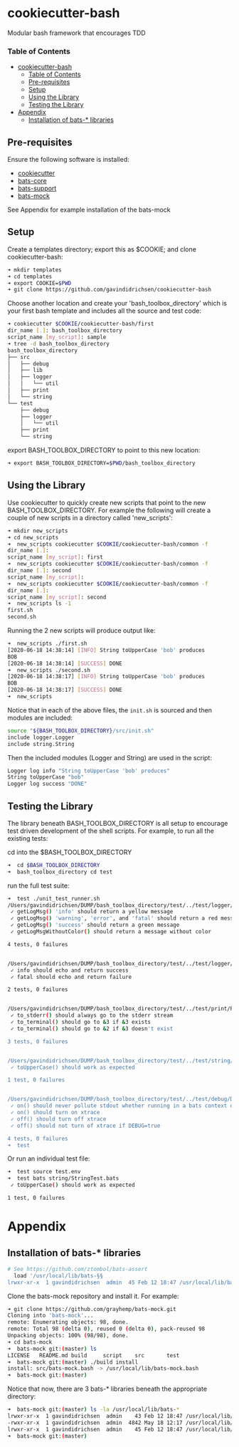# cookiecutter-bash

Modular bash framework that encourages TDD

### Table of Contents

- [cookiecutter-bash](#cookiecutter-bash)
    - [Table of Contents](#table-of-contents)
  - [Pre-requisites](#pre-requisites)
  - [Setup](#setup)
  - [Using the Library](#using-the-library)
  - [Testing the Library](#testing-the-library)
- [Appendix](#appendix)
  - [Installation of bats-* libraries](#installation-of-bats--libraries)

## Pre-requisites

Ensure the following software is installed:

* [cookiecutter](https://cookiecutter.readthedocs.io/en/1.7.2/installation.html)
* [bats-core](https://github.com/bats-core/bats-core)
* [bats-support](https://github.com/bats-core/bats-support)
* [bats-mock](https://github.com/jasonkarns/bats-mock)

See Appendix for example installation of the bats-mock

## Setup

Create a templates directory; export this as $COOKIE; and clone cookiecutter-bash:

```bash
➜ mkdir templates
➜ cd templates
➜ export COOKIE=$PWD
➜ git clone https://github.com/gavindidrichsen/cookiecutter-bash
```

Choose another location and create your 'bash_toolbox_directory' which is your first bash template and includes all the source and test code:

```bash
➜ cookiecutter $COOKIE/cookiecutter-bash/first
dir_name [.]: bash_toolbox_directory
script_name [my_script]: sample
➜ tree -d bash_toolbox_directory
bash_toolbox_directory
├── src
│   ├── debug
│   ├── lib
│   ├── logger
│   │   └── util
│   ├── print
│   └── string
└── test
    ├── debug
    ├── logger
    │   └── util
    ├── print
    └── string
```

export BASH_TOOLBOX_DIRECTORY to point to this new location:

```bash
➜ export BASH_TOOLBOX_DIRECTORY=$PWD/bash_toolbox_directory
```

## Using the Library

Use cookiecutter to quickly create new scripts that point to the new BASH_TOOLBOX_DIRECTORY.  For example the following will create a couple of new scripts in a directory called 'new_scripts':

```bash
➜ mkdir new_scripts
➜ cd new_scripts
➜  new_scripts cookiecutter $COOKIE/cookiecutter-bash/common -f
dir_name [.]:
script_name [my_script]: first
➜  new_scripts cookiecutter $COOKIE/cookiecutter-bash/common -f
dir_name [.]: second
script_name [my_script]:
➜  new_scripts cookiecutter $COOKIE/cookiecutter-bash/common -f
dir_name [.]:
script_name [my_script]: second
➜  new_scripts ls -1
first.sh
second.sh
```

Running the 2 new scripts will produce output like:

```bash
➜  new_scripts ./first.sh
[2020-06-18 14:38:14] [INFO] String toUpperCase 'bob' produces
BOB
[2020-06-18 14:38:14] [SUCCESS] DONE
➜  new_scripts ./second.sh
[2020-06-18 14:38:17] [INFO] String toUpperCase 'bob' produces
BOB
[2020-06-18 14:38:17] [SUCCESS] DONE
➜  new_scripts
```

Notice that in each of the above files, the `init.sh` is sourced and then modules are included:

```bash
source "${BASH_TOOLBOX_DIRECTORY}/src/init.sh"
include logger.Logger
include string.String
```

Then the included modules (Logger and String) are used in the script:

```bash
Logger log info "String toUpperCase 'bob' produces"
String toUpperCase "bob"
Logger log success "DONE"
```

## Testing the Library

The library beneath BASH_TOOLBOX_DIRECTORY is all setup to encourage test driven development of the shell scripts.  For example, to run all the existing tests:

cd into the $BASH_TOOLBOX_DIRECTORY

```bash
➜  cd $BASH_TOOLBOX_DIRECTORY
➜  bash_toolbox_directory cd test
```

run the full test suite:

```bash
➜  test ./unit_test_runner.sh
/Users/gavindidrichsen/DUMP/bash_toolbox_directory/test/../test/logger/util/LoggerUtilTest.bats
 ✓ getLogMsg() 'info' should return a yellow message
 ✓ getLogMsg() 'warning', 'error', and 'fatal' should return a red message
 ✓ getLogMsg() 'success' should return a green message
 ✓ getLogMsgWithoutColor() should return a message without color

4 tests, 0 failures


/Users/gavindidrichsen/DUMP/bash_toolbox_directory/test/../test/logger/LoggerTest.bats
 ✓ info should echo and return success
 ✓ fatal should echo and return failure

2 tests, 0 failures


/Users/gavindidrichsen/DUMP/bash_toolbox_directory/test/../test/print/PrintTest.bats
 ✓ to_stderr() should always go to the stderr stream
 ✓ to_terminal() should go to &3 if &3 exists
 ✓ to_terminal() should go to &2 if &3 doesn't exist

3 tests, 0 failures


/Users/gavindidrichsen/DUMP/bash_toolbox_directory/test/../test/string/StringTest.bats
 ✓ toUpperCase() should work as expected

1 test, 0 failures


/Users/gavindidrichsen/DUMP/bash_toolbox_directory/test/../test/debug/DebugTest.bats
 ✓ on() should never pollute stdout whether running in a bats context or not
 ✓ on() should turn on xtrace
 ✓ off() should turn off xtrace
 ✓ off() should not turn of xtrace if DEBUG=true

4 tests, 0 failures
➜  test
```

Or run an individual test file:

```bash
➜  test source test.env
➜  test bats string/StringTest.bats
 ✓ toUpperCase() should work as expected

1 test, 0 failures
```

# Appendix

## Installation of bats-* libraries

```bash
# See https://github.com/ztombol/bats-assert
  load '/usr/local/lib/bats-§§  
lrwxr-xr-x  1 gavindidrichsen  admin  45 Feb 12 18:47 /usr/local/lib/bats-support -> ../Cellar/bats-support/0.2.0/lib/bats-support
```

Clone the bats-mock repository and install it.  For example:

```bash
➜ git clone https://github.com/grayhemp/bats-mock.git
Cloning into 'bats-mock'...
remote: Enumerating objects: 98, done.
remote: Total 98 (delta 0), reused 0 (delta 0), pack-reused 98
Unpacking objects: 100% (98/98), done.
➜ cd bats-mock
➜  bats-mock git:(master) ls
LICENSE   README.md build     script    src       test
➜  bats-mock git:(master) ./build install
install: src/bats-mock.bash -> /usr/local/lib/bats-mock.bash
➜  bats-mock git:(master)
```

Notice that now, there are 3 bats-* libraries beneath the appropriate directory:

```bash
➜  bats-mock git:(master) ls -la /usr/local/lib/bats-*
lrwxr-xr-x  1 gavindidrichsen  admin    43 Feb 12 18:47 /usr/local/lib/bats-assert -> ../Cellar/bats-assert/0.3.0/lib/bats-assert
-rwxr-xr-x  1 gavindidrichsen  admin  4842 May 18 12:17 /usr/local/lib/bats-mock.bash
lrwxr-xr-x  1 gavindidrichsen  admin    45 Feb 12 18:47 /usr/local/lib/bats-support -> ../Cellar/bats-support/0.2.0/lib/bats-support
➜  bats-mock git:(master)
```

